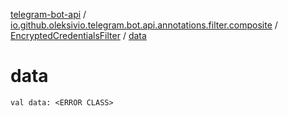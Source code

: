 [telegram-bot-api](../../index.md) / [io.github.oleksivio.telegram.bot.api.annotations.filter.composite](../index.md) / [EncryptedCredentialsFilter](index.md) / [data](./data.md)

# data

`val data: <ERROR CLASS>`